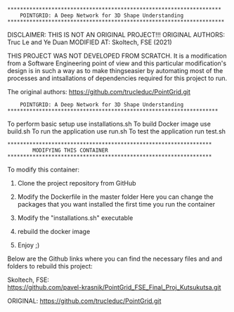 	********************************************************************	
		POINTGRID: A Deep Network for 3D Shape Understanding
	*********************************************************************


DISCLAIMER:			THIS IS NOT AN ORIGINAL PROJECT!!!
ORIGINAL AUTHORS: 		Truc Le and Ye Duan
MODIFIED AT:			Skoltech, FSE (2021)

THIS PROJECT WAS NOT DEVELOPED FROM SCRATCH. It is a modification from a Software
Engineering point of view and this particular modification's design is in such a way
as to make thingseasier by  automating most of the processes and intsallations of
dependencies required for this project to run. 

The original authors:	https://github.com/trucleduc/PointGrid.git	

		POINTGRID: A Deep Network for 3D Shape Understanding
	*******************************************************************

To perform basic setup use installations.sh 
To build Docker image use build.sh
To run the application use run.sh
To test the application run test.sh


	*****************************************************************
			MODIFYING THIS CONTAINER
	*****************************************************************

To modify this container:
1. Clone  the project repository from GitHub

2. Modify the Dockerfile in the master folder
	Here you can change the packages that you want installed the first time you
	run the container
	
3. Modify the "installations.sh" executable

4. rebuild the docker image

5. Enjoy ;)


Below are the Github links where you can find the necessary files and and folders 
to rebuild this project:

Skoltech, FSE:  
	https://github.com/pavel-krasnik/PointGrid_FSE_Final_Proj_Kutsukutsa.git

ORIGINAL: 
	https://github.com/trucleduc/PointGrid.git
		
